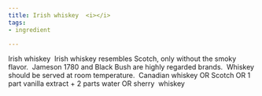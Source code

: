 ```yaml
---
title: Irish whiskey  <i></i>
tags:
- ingredient

---
```

Irish whiskey   Irish whiskey resembles Scotch, only without the smoky flavor.  Jameson 1780 and  Black Bush are highly regarded brands.  Whiskey should be served at room temperature.  Canadian whiskey OR Scotch OR 1 part vanilla extract + 2 parts water OR sherry  whiskey
